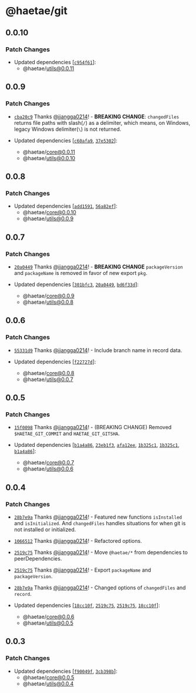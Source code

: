 # @haetae/git

## 0.0.10

### Patch Changes

- Updated dependencies [[`c954f61`](https://github.com/jjangga0214/haetae/commit/c954f6193024a4c3f9a2a251ab67bc07aa7d2aa8)]:
  - @haetae/utils@0.0.11

## 0.0.9

### Patch Changes

- [`cba20c9`](https://github.com/jjangga0214/haetae/commit/cba20c9a859fe6ba1413f30ed236efe0d9fcc7d0) Thanks [@jjangga0214](https://github.com/jjangga0214)! - **BREAKING CHANGE**: `changedFiles` returns file paths with slash(`/`) as a delimiter, which means, on Windows, legacy Windows delimiter(`\`) is not returned.

- Updated dependencies [[`c60afa9`](https://github.com/jjangga0214/haetae/commit/c60afa9c0f9c7809afcd0ee8682d41e0a8623673), [`37e5302`](https://github.com/jjangga0214/haetae/commit/37e53028b10ae712e1ef0890f7f8dfdff94cff76)]:
  - @haetae/core@0.0.11
  - @haetae/utils@0.0.10

## 0.0.8

### Patch Changes

- Updated dependencies [[`add1591`](https://github.com/jjangga0214/haetae/commit/add15916fc532d644c6957d0c97d79feea406584), [`56a82ef`](https://github.com/jjangga0214/haetae/commit/56a82ef7f8398670c39176149212d07090109aa4)]:
  - @haetae/core@0.0.10
  - @haetae/utils@0.0.9

## 0.0.7

### Patch Changes

- [`20a0449`](https://github.com/jjangga0214/haetae/commit/20a04496ef23ded57fe2d68beea2536dabc4669d) Thanks [@jjangga0214](https://github.com/jjangga0214)! - **BREAKING CHANGE** `packageVersion` and `packageName` is removed in favor of new export `pkg`.

- Updated dependencies [[`301bfc3`](https://github.com/jjangga0214/haetae/commit/301bfc3dca164bcfdd9eca92105d6be3c9accdc4), [`20a0449`](https://github.com/jjangga0214/haetae/commit/20a04496ef23ded57fe2d68beea2536dabc4669d), [`bd6f33d`](https://github.com/jjangga0214/haetae/commit/bd6f33d7c066bc08912d3659c0607901acbb86ce)]:
  - @haetae/core@0.0.9
  - @haetae/utils@0.0.8

## 0.0.6

### Patch Changes

- [`55331d9`](https://github.com/jjangga0214/haetae/commit/55331d96b263482f044e4679270953c318dfb088) Thanks [@jjangga0214](https://github.com/jjangga0214)! - Include branch name in record data.

- Updated dependencies [[`f22727d`](https://github.com/jjangga0214/haetae/commit/f22727d146e9038246b546a33d350579eceee453)]:
  - @haetae/core@0.0.8
  - @haetae/utils@0.0.7

## 0.0.5

### Patch Changes

- [`15f0098`](https://github.com/jjangga0214/haetae/commit/15f0098f983a9fbfc5805153e32b97407367741e) Thanks [@jjangga0214](https://github.com/jjangga0214)! - (BREAKING CHANGE) Removed `$HAETAE_GIT_COMMIT` and `HAETAE_GIT_GITSHA`.

- Updated dependencies [[`b1a4a86`](https://github.com/jjangga0214/haetae/commit/b1a4a86bc725fb3f3e5ba71cb7422455e272cf2a), [`23eb1f3`](https://github.com/jjangga0214/haetae/commit/23eb1f3dad8e55e178c6375064b41b5a2e33fe6e), [`afa12ee`](https://github.com/jjangga0214/haetae/commit/afa12eee27560856fa40754f9d04aaa3bf920c1d), [`1b325c1`](https://github.com/jjangga0214/haetae/commit/1b325c1e5de124fbbd09cd3910cf77b30164f990), [`1b325c1`](https://github.com/jjangga0214/haetae/commit/1b325c1e5de124fbbd09cd3910cf77b30164f990), [`b1a4a86`](https://github.com/jjangga0214/haetae/commit/b1a4a86bc725fb3f3e5ba71cb7422455e272cf2a)]:
  - @haetae/core@0.0.7
  - @haetae/utils@0.0.6

## 0.0.4

### Patch Changes

- [`28b7e9a`](https://github.com/jjangga0214/haetae/commit/28b7e9acee17f478c83b425fcffd70f3d6e49f96) Thanks [@jjangga0214](https://github.com/jjangga0214)! - Featured new functions `isInstalled` and `isInitialized`.
  And `changedFiles` handles situations for when git is not installed or initialized.

- [`1066512`](https://github.com/jjangga0214/haetae/commit/1066512bd353a517d5f57d25b72b65d7be80720e) Thanks [@jjangga0214](https://github.com/jjangga0214)! - Refactored options.

- [`2519c75`](https://github.com/jjangga0214/haetae/commit/2519c75646778e9f882755f7185bb737ae589b67) Thanks [@jjangga0214](https://github.com/jjangga0214)! - Move `@haetae/*` from dependencies to peerDependencies.

- [`2519c75`](https://github.com/jjangga0214/haetae/commit/2519c75646778e9f882755f7185bb737ae589b67) Thanks [@jjangga0214](https://github.com/jjangga0214)! - Export `packageName` and `packageVersion`.

- [`28b7e9a`](https://github.com/jjangga0214/haetae/commit/28b7e9acee17f478c83b425fcffd70f3d6e49f96) Thanks [@jjangga0214](https://github.com/jjangga0214)! - Changed options of `changedFiles` and `record`.

- Updated dependencies [[`18cc10f`](https://github.com/jjangga0214/haetae/commit/18cc10fe6504e2ba7c13c40e78237bbe20abc07b), [`2519c75`](https://github.com/jjangga0214/haetae/commit/2519c75646778e9f882755f7185bb737ae589b67), [`2519c75`](https://github.com/jjangga0214/haetae/commit/2519c75646778e9f882755f7185bb737ae589b67), [`18cc10f`](https://github.com/jjangga0214/haetae/commit/18cc10fe6504e2ba7c13c40e78237bbe20abc07b)]:
  - @haetae/core@0.0.6
  - @haetae/utils@0.0.5

## 0.0.3

### Patch Changes

- Updated dependencies [[`f90049f`](https://github.com/jjangga0214/haetae/commit/f90049f79d288815f9ee4122ded81a3df9191b23), [`3cb398b`](https://github.com/jjangga0214/haetae/commit/3cb398b2a20103106240677fd77da30fbc0bd290)]:
  - @haetae/core@0.0.5
  - @haetae/utils@0.0.4
